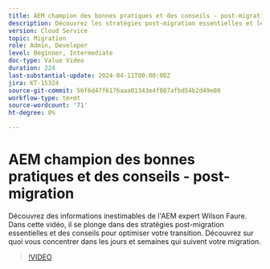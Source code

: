 ```yaml
---
title: AEM champion des bonnes pratiques et des conseils - post-migration
description: Découvrez les stratégies post-migration essentielles et les conseils pour optimiser votre transition vers AEM as a Cloud Service.
version: Cloud Service
topic: Migration
role: Admin, Developer
level: Beginner, Intermediate
doc-type: Value Video
duration: 224
last-substantial-update: 2024-04-11T00:00:00Z
jira: KT-15324
source-git-commit: 56f6d47f6176aaa01343e4f807afbd54b2d49e08
workflow-type: tm+mt
source-wordcount: '71'
ht-degree: 0%

---
```



# AEM champion des bonnes pratiques et des conseils - post-migration

Découvrez des informations inestimables de l&#39;AEM expert Wilson Faure. Dans cette vidéo, il se plonge dans des stratégies post-migration essentielles et des conseils pour optimiser votre transition. Découvrez sur quoi vous concentrer dans les jours et semaines qui suivent votre migration.

>[!VIDEO](https://video.tv.adobe.com/v/3428309/?learn=on)

